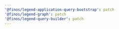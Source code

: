 ```yaml
---
'@finos/legend-application-query-bootstrap': patch
'@finos/legend-graph': patch
'@finos/legend-query-builder': patch
---
```

